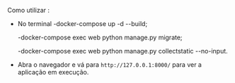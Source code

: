 Como utilizar :
 - No terminal
      -docker-compose up -d --build;
   
      -docker-compose exec web python manage.py migrate;
   
      -docker-compose exec web python manage.py collectstatic --no-input.
   
  - Abra o navegador e vá para `http://127.0.0.1:8000/` para ver a aplicação em execução.
